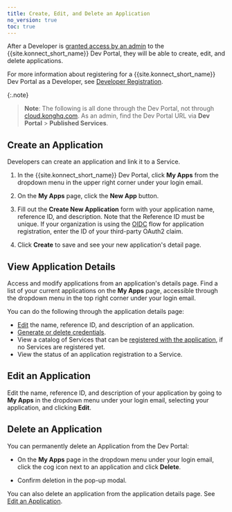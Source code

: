 ```yaml
---
title: Create, Edit, and Delete an Application
no_version: true
toc: true
---
```


After a Developer is [granted access by an admin](/konnect/dev-portal/access-and-approval/manage-devs/) to the {{site.konnect_short_name}} Dev Portal, they will be able to create, edit, and delete applications.

For more information about registering for a {{site.konnect_short_name}} Dev Portal as a Developer, see [Developer Registration](/konnect/dev-portal/access-and-approval/dev-reg/).

{:.note}
> **Note**: The following is all done through the Dev Portal, not through [cloud.konghq.com](https://cloud.konghq.com). As an admin, find the Dev Portal URL via **Dev Portal** > **Published Services**.

## Create an Application

Developers can create an application and link it to a Service.

1. In the {{site.konnect_short_name}} Dev Portal, click **My Apps** from the dropdown menu in the upper right corner under your login email.

2. On the **My Apps** page, click the **New App** button.

3. Fill out the **Create New Application** form with your application name, reference ID, and description. Note that the Reference ID must be unique. If your organization is using the
   [OIDC](/konnect/dev-portal/applications/enable-app-reg#oidc-flow)
   flow for application registration, enter the ID of your third-party OAuth2 claim.

4. Click **Create** to save and see your new application's detail page.    

## View Application Details

Access and modify applications from an application's details page. Find a list of your current applications on the **My Apps** page, accessible through the dropdown menu in the top right corner under your login email.

You can do the following through the application details page:

- [Edit](#edit-an-application) the name, reference ID, and description of an application.
- [Generate or delete credentials](/konnect/dev-portal/applications/dev-gen-creds).
- View a catalog of Services that can be [registered with the application](/konnect/dev-portal/applications/dev-reg-app-service), if no Services are registered yet.
- View the status of an application registration to a Service.

## Edit an Application

Edit the name, reference ID, and description of your application by going to **My Apps** in the dropdown menu under your login email, selecting your application, and clicking **Edit**.

## Delete an Application

You can permanently delete an Application from the Dev Portal:

- On the **My Apps** page in the dropdown menu under your login email, click the cog icon next to an application and click **Delete**.

- Confirm deletion in the pop-up modal.

You can also delete an application from the application details page. See [Edit an Application](#edit-an-application).
